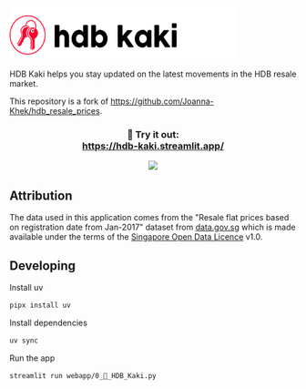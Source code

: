 <img src="./assets/logo.svg" width="396" height="91">

HDB Kaki helps you stay updated on the latest movements in the HDB resale market.

This repository is a fork of https://github.com/Joanna-Khek/hdb_resale_prices.

<h3 align="center">
    🔑 Try it out: <br>
    <a href="https://hdb-kaki.streamlit.app/">https://hdb-kaki.streamlit.app/</a>
</h3>

<p align="center">
    <img src="./assets/hdb-kaki.gif" width=800>
</p>

## Attribution
The data used in this application comes from the "Resale flat prices based on registration date from Jan-2017" dataset from [data.gov.sg](https://data.gov.sg/datasets/d_8b84c4ee58e3cfc0ece0d773c8ca6abc/view) which is made available under the terms of the [Singapore Open Data Licence](https://data.gov.sg/open-data-licence) v1.0.

## Developing

Install uv
```sh
pipx install uv
```

Install dependencies
```sh
uv sync
```

Run the app
```sh
streamlit run webapp/0_🔑_HDB_Kaki.py
```
